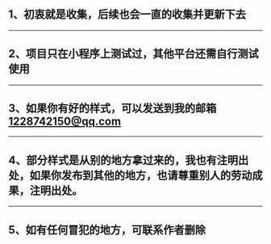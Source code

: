 
## 1、初衷就是收集，后续也会一直的收集并更新下去
***
## 2、项目只在小程序上测试过，其他平台还需自行测试使用
*** 
## 3、如果你有好的样式，可以发送到我的邮箱 1228742150@qq.com
***
## 4、部分样式是从别的地方拿过来的，我也有注明出处，如果你发布到其他的地方，也请尊重别人的劳动成果，注明出处。
***
## 5、如有任何冒犯的地方，可联系作者删除

